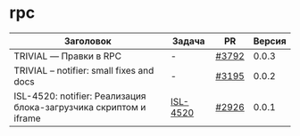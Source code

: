 # rpc


| Заголовок | Задача | PR | Версия |
|--|--|--|--|
| TRIVIAL — Правки в RPC | - | [#3792](https://github.yandex-team.ru/lego/islands/pull/3792) | 0.0.3 |
| TRIVIAL – notifier: small fixes and docs | - | [#3195](https://github.yandex-team.ru/lego/islands/pull/3195) | 0.0.2 |
| ISL-4520: notifier: Реализация блока-загрузчика скриптом и iframe | [ISL-4520](https://st.yandex-team.ru/ISL-4520) | [#2926](https://github.yandex-team.ru/lego/islands/pull/2926) | 0.0.1 |
